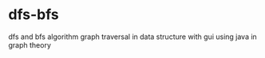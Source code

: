 # dfs-bfs
dfs and bfs algorithm graph traversal in data structure with gui using java in graph theory 
